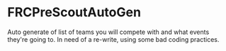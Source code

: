 # FRCPreScoutAutoGen
Auto generate of list of teams you will compete with and what events they're going to. 
In need of a re-write, using some bad coding practices.
